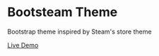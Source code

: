 ﻿# Bootsteam Theme

Bootstrap theme inspired by Steam's store theme

[Live Demo](https://struttower.github.io/bootsteam-theme/)
